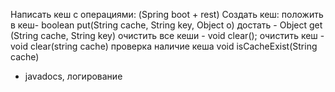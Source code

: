 Написать кеш с операциями: (Spring boot + rest)
Создать кеш:
положить в кеш- boolean put(String cache, String key, Object o)
достать - Object get (String cache, String key)
очистить все кеши - void clear();
очистить кеш - void clear(string cache)
проверка наличие кеша void isCacheExist(String cache)
+ javadocs, логирование
